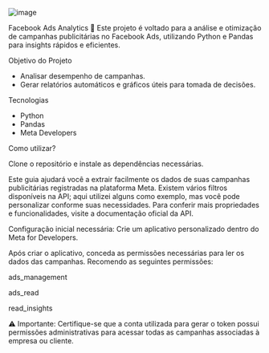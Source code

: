 ![image](https://github.com/user-attachments/assets/1a58aecb-c106-4ac3-af84-e2b86c7a17a5)

Facebook Ads Analytics 🎃
Este projeto é voltado para a análise e otimização de campanhas publicitárias no Facebook Ads, utilizando Python e Pandas para insights rápidos e eficientes.

Objetivo do Projeto
- Analisar desempenho de campanhas.
- Gerar relatórios automáticos e gráficos úteis para tomada de decisões.

Tecnologias
- Python
- Pandas
- Meta Developers

Como utilizar?

Clone o repositório e instale as dependências necessárias.

Este guia ajudará você a extrair facilmente os dados de suas campanhas publicitárias registradas na plataforma Meta. Existem vários filtros disponíveis na API; aqui utilizei alguns como exemplo, mas você pode personalizar conforme suas necessidades. Para conferir mais propriedades e funcionalidades, visite a documentação oficial da API.

Configuração inicial necessária:
Crie um aplicativo personalizado dentro do Meta for Developers.

Após criar o aplicativo, conceda as permissões necessárias para ler os dados das campanhas. Recomendo as seguintes permissões:

ads_management

ads_read

read_insights

⚠️ Importante: Certifique-se que a conta utilizada para gerar o token possui permissões administrativas para acessar todas as campanhas associadas à empresa ou cliente.
